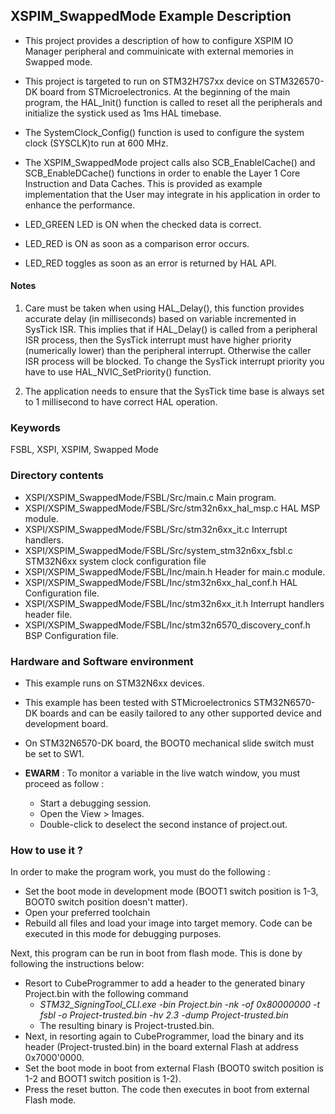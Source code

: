 ## <b>XSPIM_SwappedMode Example Description</b>

- This project provides a description of how to configure XSPIM IO Manager peripheral and commuinicate
  with external memories in Swapped mode.
- This project is targeted to run on STM32H7S7xx device on STM326570-DK board from STMicroelectronics.
  At the beginning of the main program, the HAL_Init() function is called to reset
  all the peripherals and initialize the systick used as 1ms HAL timebase.
- The SystemClock_Config() function is used to configure the system clock (SYSCLK)to run at 600 MHz.
- The XSPIM_SwappedMode project calls also SCB_EnableICache() and SCB_EnableDCache() functions in order to enable
  the Layer 1 Core Instruction and Data Caches. This is provided as example implementation that the User
  may integrate in his application in order to enhance the performance.

- LED_GREEN LED is ON when the checked data is correct.
- LED_RED is ON as soon as a comparison error occurs.
- LED_RED toggles as soon as an error is returned by HAL API.


#### <b>Notes</b>

 1. Care must be taken when using HAL_Delay(), this function provides accurate delay (in milliseconds)
    based on variable incremented in SysTick ISR. This implies that if HAL_Delay() is called from
    a peripheral ISR process, then the SysTick interrupt must have higher priority (numerically lower)
    than the peripheral interrupt. Otherwise the caller ISR process will be blocked.
    To change the SysTick interrupt priority you have to use HAL_NVIC_SetPriority() function.

 2. The application needs to ensure that the SysTick time base is always set to 1 millisecond
    to have correct HAL operation.

### <b>Keywords</b>

FSBL, XSPI, XSPIM, Swapped Mode

### <b>Directory contents</b>

  - XSPI/XSPIM_SwappedMode/FSBL/Src/main.c                       Main program.
  - XSPI/XSPIM_SwappedMode/FSBL/Src/stm32n6xx_hal_msp.c          HAL MSP module.
  - XSPI/XSPIM_SwappedMode/FSBL/Src/stm32n6xx_it.c               Interrupt handlers.
  - XSPI/XSPIM_SwappedMode/FSBL/Src/system_stm32n6xx_fsbl.c      STM32N6xx system clock configuration file
  - XSPI/XSPIM_SwappedMode/FSBL/Inc/main.h                       Header for main.c module.
  - XSPI/XSPIM_SwappedMode/FSBL/Inc/stm32n6xx_hal_conf.h         HAL Configuration file.
  - XSPI/XSPIM_SwappedMode/FSBL/Inc/stm32n6xx_it.h               Interrupt handlers header file.
  - XSPI/XSPIM_SwappedMode/FSBL/Inc/stm32n6570_discovery_conf.h  BSP Configuration file.


### <b>Hardware and Software environment</b>

  - This example runs on STM32N6xx devices.

  - This example has been tested with STMicroelectronics STM32N6570-DK
    boards and can be easily tailored to any other supported device
    and development board.

  - On STM32N6570-DK board, the BOOT0 mechanical slide switch must be set to SW1.


  - **EWARM** : To monitor a variable in the live watch window, you must proceed as follow :
    - Start a debugging session.
    - Open the View > Images.
    - Double-click to deselect the second instance of project.out. 

### <b>How to use it ?</b>

In order to make the program work, you must do the following :

 - Set the boot mode in development mode (BOOT1 switch position is 1-3, BOOT0 switch position doesn't matter).
 - Open your preferred toolchain
 - Rebuild all files and load your image into target memory. Code can be executed in this mode for debugging purposes.

 Next, this program can be run in boot from flash mode. This is done by following the instructions below:
 
 - Resort to CubeProgrammer to add a header to the generated binary Project.bin with the following command
   - *STM32_SigningTool_CLI.exe -bin Project.bin -nk -of 0x80000000 -t fsbl -o Project-trusted.bin -hv 2.3 -dump Project-trusted.bin*
   - The resulting binary is Project-trusted.bin.
 - Next, in resorting again to CubeProgrammer, load the binary and its header (Project-trusted.bin) in the board external Flash at address 0x7000'0000.
 - Set the boot mode in boot from external Flash (BOOT0 switch position is 1-2 and BOOT1 switch position is 1-2).
 - Press the reset button. The code then executes in boot from external Flash mode.

